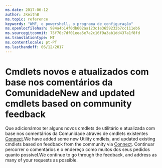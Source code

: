 ```yaml
---
ms.date: 2017-06-12
author: JKeithB
ms.topic: reference
keywords: "WMF, o powershell, o programa de configuração"
ms.openlocfilehash: 984a4b14f0db602aa123c1e3659232b7cc111eb6
ms.sourcegitcommit: 75f70c7df01eea5e7a2c16f9a3ab1dd437a1f8fd
ms.translationtype: MT
ms.contentlocale: pt-PT
ms.lasthandoff: 06/12/2017
---
```

# <a name="new-and-updated-cmdlets-based-on-community-feedback"></a><span data-ttu-id="b9cab-102">Cmdlets novos e atualizados com base nos comentários da Comunidade</span><span class="sxs-lookup"><span data-stu-id="b9cab-102">New and updated cmdlets based on community feedback</span></span> 
<span data-ttu-id="b9cab-103">Que adicionámos ter alguns novos cmdlets de utilitário e atualizada com base nos comentários da Comunidade através de cmdlets existentes [Connect](https://connect.microsoft.com/powershell).</span><span class="sxs-lookup"><span data-stu-id="b9cab-103">We have added some new Utility cmdlets, and updated existing cmdlets based on feedback from the community via [Connect](https://connect.microsoft.com/powershell).</span></span> <span data-ttu-id="b9cab-104">Continuar percorrer o comentários e o endereço como muitos dos seus pedidos quanto possível.</span><span class="sxs-lookup"><span data-stu-id="b9cab-104">We continue to go through the feedback, and address as many of your requests as possible.</span></span>

